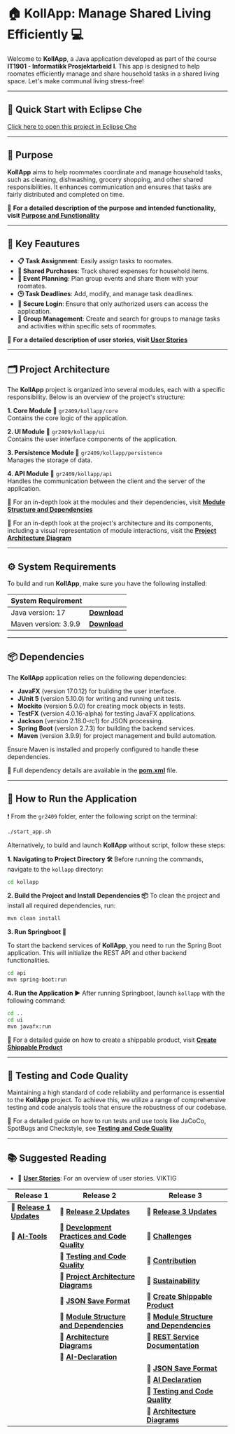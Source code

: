 # **🏠 KollApp: Manage Shared Living Efficiently 💻**

Welcome to **KollApp**, a Java application developed as part of the course **IT1901 - Informatikk Prosjektarbeid I**. This app is designed to help roomates efficiently manage and share household tasks in a shared living space. Let's make communal living stress-free!

---

## **🚀 Quick Start with Eclipse Che**

[Click here to open this project in Eclipse Che](https://che.stud.ntnu.no/#https://gitlab.stud.idi.ntnu.no/it1901/groups-2024/gr2409/gr2409?new)

---

## **🎯 Purpose**

**KollApp** aims to help roommates coordinate and manage household tasks, such as cleaning, dishwashing, grocery shopping, and other shared responsibilities. It enhances communication and ensures that tasks are fairly distributed and completed on time.

📖 **For a detailed description of the purpose and intended functionality, visit [Purpose and Functionality](docs/purpose.md)**

---

## **🔑 Key Feautures**

- **📋 Task Assignment**: Easily assign tasks to roomates.
- **🛒 Shared Purchases**: Track shared expenses for household items.
- **📅 Event Planning**: Plan group events and share them with your roomates.
- **🕒 Task Deadlines**: Add, modify, and manage task deadlines.
- **🔐 Secure Login**: Ensure that only authorized users can access the application.
- **👥 Group Management**: Create and search for groups to manage tasks and activities within specific sets of roommates.

📖 **For a detailed description of user stories, visit [User Stories](docs/user_stories.md)**

---

## **🗂️ Project Architecture**

The **KollApp** project is organized into several modules, each with a specific responsibility. Below is an overview of the project's structure:

**1. Core Module 📂**
  `gr2409/kollapp/core`  
  Contains the core logic of the application.

**2. UI Module 📂**
  `gr2409/kollapp/ui`  
  Contains the user interface components of the application.

**3. Persistence Module 📂**
  `gr2409/kollapp/persistence`  
  Manages the storage of data.

**4. API Module 📂**
  `gr2409/kollapp/api`  
  Handles the communication between the client and the server of the application.

📖 For an in-depth look at the modules and their dependencies, visit **[Module Structure and Dependencies](docs/release3/module_structure_and_dependencies.md)**

📖 For an in-depth look at the project's architecture and its components, including a visual representation of module interactions, visit the **[Project Architecture Diagram](/docs/release3/architecture_diagrams.md)**

---

## **⚙️ System Requirements**

To build and run **KollApp**, make sure you have the following installed:

| System Requirement   |                                                                                                  |
|----------------------|--------------------------------------------------------------------------------------------------|
| Java version: 17     | **[ Download ]( https://www.oracle.com/java/technologies/javase/jdk17-archive-downloads.html )** |
| Maven version: 3.9.9 | **[ Download ]( https://maven.apache.org/download.cgi )**                                        |

---

## **📦 Dependencies**

The **KollApp** application relies on the following dependencies:

- **JavaFX** (version 17.0.12) for building the user interface.
- **JUnit 5** (version 5.10.0) for writing and running unit tests.
- **Mockito** (version 5.0.0) for creating mock objects in tests.
- **TestFX** (version 4.0.16-alpha) for testing JavaFX applications.
- **Jackson** (version 2.18.0-rc1) for JSON processing.
- **Spring Boot** (version 2.7.3) for building the backend services.
- **Maven** (version 3.9.9) for project management and build automation.

Ensure Maven is installed and properly configured to handle these dependencies.

📖 Full dependency details are available in the **[pom.xml](kollapp/pom.xml)** file.

---

## **🚀 How to Run the Application**
  
❗️ From the `gr2409` folder, enter the following script on the terminal:

```sh
./start_app.sh
```

Alternatively, to build and launch **KollApp** without script, follow these steps:

**1. Navigating to Project Directory 🛠️**
   Before running the commands, navigate to the `kollapp` directory:

   ```sh
   cd kollapp
   ```

**2. Build the Project and Install Dependencies 📦**
    To clean the project and install all required dependencies, run:

   ```sh
   mvn clean install
   ```

   **3. Run Springboot 🌱**

  To start the backend services of **KollApp**, you need to run the Spring Boot application. This will initialize the REST API and other backend functionalities.

  ```sh
  cd api
  mvn spring-boot:run
  ```

**4. Run the Application ▶️**
    After running Springboot, launch `kollapp` with the following command:

   ```sh
   cd ..
   cd ui
   mvn javafx:run
   ```

 📖 For a detailed guide on how to create a shippable product, visit **[Create Shippable Product](docs/release3/create_shippable_product.md)**

  ---

## **🧪 Testing and Code Quality**

Maintaining a high standard of code reliability and performance is essential to the  **KollApp** project. To achieve this, we utilize a range of comprehensive testing and code analysis tools that ensure the robustness of our codebase.

📖 For a detailed guide on how to run tests and use tools like JaCoCo, SpotBugs and Checkstyle, see **[Testing and Code Quality](docs/release2/testing_and_code_quality.md)**

---

## 📚 Suggested Reading

- 📖 **[User Stories](/docs/user_stories.md)**: For an overview of user stories. VIKTIG

| Release 1                                                    | Release 2                                                                                                | Release 3                                                                                     |
|--------------------------------------------------------------|----------------------------------------------------------------------------------------------------------|-----------------------------------------------------------------------------------------------|
| 📖 **[Release 1 Updates](docs/release1/release1_updates.md)** | 📖 **[Release 2 Updates](docs/release2/release2_updates.md)**                                             | 📖 **[Release 3 Updates](/docs/release3/release3_updates.md)**                                 |
| 📖 **[AI-Tools](docs/release1/ai-tools.md)**                  | 📖 **[Development Practices and Code Quality](/docs/release2/development_practices_and_code_quality.md)** | 📖 **[Challenges](docs/release3/challenges.md)**                                               |
|                                                              | 📖 **[Testing and Code Quality](docs/release2/testing_and_code_quality.md)**                              | 📖 **[Contribution](docs/release3/contribution.md)**                                           |
|                                                              | 📖 **[Project Architecture Diagrams](docs/release2/architecture_diagrams.md)**                            | 📖 **[Sustainability](docs/release3/sustainability.md)**                                       |
|                                                              | 📖 **[JSON Save Format](/docs/release2/json_format.md)**                                                  | 📖 **[Create Shippable Product](docs/release3/create_shippable_product.md)**                   |
|                                                              | 📖 **[Module Structure and Dependencies](docs/release2/module_structure_and_dependencies.md)**            | 📖 **[Module Structure and Dependencies](docs/release3/module_structure_and_dependencies.md)** |
|                                                              | 📖 **[Architecture Diagrams](docs/release2/architecture_diagrams.md)**                                    | 📖 **[REST Service Documentation](docs/release3/rest_service.md)**                             |
|                                                              | 📖 **[AI-Declaration](docs/release2/ai_declaration.md)**                                                  |                                                                                               |
|                                                              |                                                                                                          | 📖 **[JSON Save Format](docs/release3/json_format.md)**                                        |
|                                                              |                                                                                                          | 📖 **[AI Declaration](docs/release3/ai_declaration.md)**                                       |
|                                                              |                                                                                                          | 📖 **[Testing and Code Quality](docs/release3/testing_and_code_quality.md)**                   |
|                                                              |                                                                                                          | 📖 **[Architecture Diagrams](docs/release3/architecture_diagrams.md)**                         |